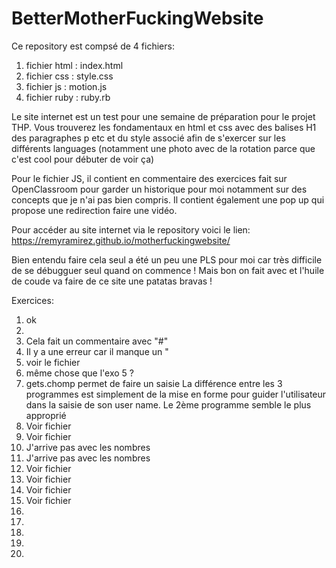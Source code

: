 # BetterMotherFuckingWebsite

Ce repository est compsé de 4 fichiers:
1) fichier html : index.html
2) fichier css : style.css
3) fichier js : motion.js
4) fichier ruby : ruby.rb

Le site internet est un test pour une semaine de préparation pour le projet THP.
Vous trouverez les fondamentaux en html et css avec des balises H1 des paragraphes p etc et du style associé afin de s'exercer sur les différents languages (notamment une photo avec de la rotation parce que c'est cool pour débuter de voir ça)

Pour le fichier JS, il contient en commentaire des exercices fait sur OpenClassroom pour garder un historique pour moi notamment sur des concepts que je n'ai pas bien compris.
Il contient également une pop up qui propose une redirection faire une vidéo.

Pour accéder au site internet via le repository voici le lien: https://remyramirez.github.io/motherfuckingwebsite/

Bien entendu faire cela seul a été un peu une PLS pour moi car très difficile de se débugguer seul quand on commence !
Mais bon on fait avec et l'huile de coude va faire de ce site une patatas bravas !


Exercices:

1) ok
2) 
3) Cela fait un commentaire avec "#"
4) Il y a une erreur car il manque un " 
5) voir le fichier
6) même chose que l'exo 5 ?
7) gets.chomp permet de faire un saisie
La différence entre les 3 programmes est simplement de la mise en forme pour guider l'utilisateur dans la saisie de son user name. 
Le 2ème programme semble le plus approprié
8) Voir fichier
9) Voir fichier
10) J'arrive pas avec les nombres
11) J'arrive pas avec les nombres
12) Voir fichier
13) Voir fichier
14) Voir fichier
15) Voir fichier
16)
17)
18)
19)
20)
